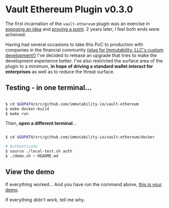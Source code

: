 # Vault Ethereum Plugin v0.3.0

The first incarnation of the `vault-ethereum` plugin was an exercise in [exposing an idea](https://www.hashicorp.com/resources/vault-platform-enterprise-blockchain) and [proving a point](https://immutability.io/). 2 years later, I feel both ends were acheived.

Having had several occasions to take this PoC to production with companies in the financial community [(plug for Immutability, LLC's custom development!)](mailto:jeff@immutability.io) I've decided to release an upgrade that tries to make the development experience better. I've also restricted the surface area of the plugin to a minimum, **in hope of driving a standard wallet interact for enterprises** as well as to reduce the threat surface.

## Testing - in one terminal...

```sh

$ cd $GOPATH/src/github.com/immutability-io/vault-ethereum
$ make docker-build
$ make run

```

Then, **open a different terminal**...

```sh

$ cd $GOPATH/src/github.com/immutability-io/vault-ethereum/docker

# Authenticate
$ source ./local-test.sh auth
$ ./demo.sh > README.md

```

## View the demo

If everything worked... And you have run the command above, [this is your demo](./docker/README.md).

If everything didn't work, tell me why.